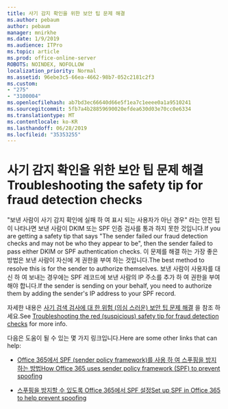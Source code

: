 ```yaml
---
title: 사기 감지 확인을 위한 보안 팁 문제 해결
ms.author: pebaum
author: pebaum
manager: mnirkhe
ms.date: 1/9/2019
ms.audience: ITPro
ms.topic: article
ms.prod: office-online-server
ROBOTS: NOINDEX, NOFOLLOW
localization_priority: Normal
ms.assetid: 96ebe3c5-66ea-4662-98b7-052c2181c2f3
ms.custom:
- "275"
- "3100004"
ms.openlocfilehash: ab7bd3ec66640d66e5f1ea7c1eeee0a1a9510241
ms.sourcegitcommit: 5fb7a4b28859690020efdea630d03e70cc0e6334
ms.translationtype: MT
ms.contentlocale: ko-KR
ms.lasthandoff: 06/28/2019
ms.locfileid: "35353255"
---
```

# <a name="troubleshooting-the-safety-tip-for-fraud-detection-checks"></a><span data-ttu-id="7800d-102">사기 감지 확인을 위한 보안 팁 문제 해결</span><span class="sxs-lookup"><span data-stu-id="7800d-102">Troubleshooting the safety tip for fraud detection checks</span></span>

<span data-ttu-id="7800d-103">"보낸 사람이 사기 감지 확인에 실패 하 여 표시 되는 사용자가 아닌 경우" 라는 안전 팁이 나타나면 보낸 사람이 DKIM 또는 SPF 인증 검사를 통과 하지 못한 것입니다.</span><span class="sxs-lookup"><span data-stu-id="7800d-103">If you are getting a safety tip that says "The sender failed our fraud detection checks and may not be who they appear to be", then the sender failed to pass either DKIM or SPF authentication checks.</span></span> <span data-ttu-id="7800d-104">이 문제를 해결 하는 가장 좋은 방법은 보낸 사람이 자신에 게 권한을 부여 하는 것입니다.</span><span class="sxs-lookup"><span data-stu-id="7800d-104">The best method to resolve this is for the sender to authorize themselves.</span></span> <span data-ttu-id="7800d-105">보낸 사람이 사용자를 대신 하 여 보내는 경우에는 SPF 레코드에 보낸 사람의 IP 주소를 추가 하 여 권한을 부여 해야 합니다.</span><span class="sxs-lookup"><span data-stu-id="7800d-105">If the sender is sending on your behalf, you need to authorize them by adding the sender's IP address to your SPF record.</span></span>
  
<span data-ttu-id="7800d-106">자세한 내용은 [사기 검색 검사에 대 한 위험 (의심 스러운) 보안 팁 문제 해결](https://blogs.msdn.microsoft.com/tzink/2016/11/02/troubleshooting-the-red-suspicious-safety-tip-for-fraud-detection-checks/) 을 참조 하세요.</span><span class="sxs-lookup"><span data-stu-id="7800d-106">See [Troubleshooting the red (suspicious) safety tip for fraud detection checks](https://blogs.msdn.microsoft.com/tzink/2016/11/02/troubleshooting-the-red-suspicious-safety-tip-for-fraud-detection-checks/) for more info.</span></span>
  
<span data-ttu-id="7800d-107">다음은 도움이 될 수 있는 몇 가지 링크입니다.</span><span class="sxs-lookup"><span data-stu-id="7800d-107">Here are some other links that can help:</span></span>
  
- [<span data-ttu-id="7800d-108">Office 365에서 SPF (sender policy framework)를 사용 하 여 스푸핑을 방지 하는 방법</span><span class="sxs-lookup"><span data-stu-id="7800d-108">How Office 365 uses sender policy framework (SPF) to prevent spoofing</span></span>](https://docs.microsoft.com/office365/SecurityCompliance/how-office-365-uses-spf-to-prevent-spoofing)

- [<span data-ttu-id="7800d-109">스푸핑을 방지할 수 있도록 Office 365에서 SPF 설정</span><span class="sxs-lookup"><span data-stu-id="7800d-109">Set up SPF in Office 365 to help prevent spoofing</span></span>](https://docs.microsoft.com/office365/SecurityCompliance/set-up-spf-in-office-365-to-help-prevent-spoofing)
